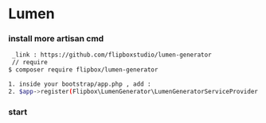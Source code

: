 # Lumen

### install more artisan cmd
```bash 
 _link : https://github.com/flipboxstudio/lumen-generator
 // require 
$ composer require flipbox/lumen-generator

1. inside your bootstrap/app.php , add :
2. $app->register(Flipbox\LumenGenerator\LumenGeneratorServiceProvider::class);
```
### start
